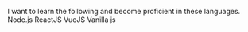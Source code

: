 I want to learn the following and become proficient in these languages.
	Node.js
	ReactJS
	VueJS
	Vanilla js
